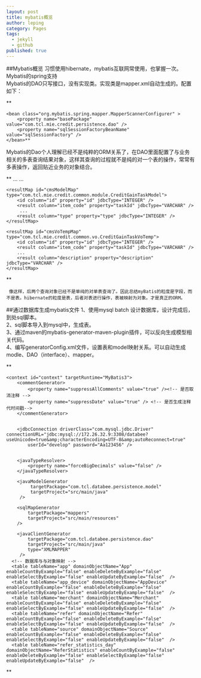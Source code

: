 ```yaml
---
layout: post
title: mybatis概览
author: leping
category: Pages
tags: 
  - jekyll
  - github
published: true
---
```


##Mybatis概览
  习惯使用hibernate，mybatis互联网常使用，也掌握一次。    
Mybatis的spring支持  
    Mybatis的DAO只写接口，没有实现类。实现类是mapper.xml自动生成的。配置如下：    

**<bean id="sqlSessionFactory" class="org.mybatis.spring.SqlSessionFactoryBean" >
		<property name="dataSource" ref="creditDataSource" />
		<property name="mapperLocations" value="classpath:mapper/.xml" />
	</bean>

	<bean class="org.mybatis.spring.mapper.MapperScannerConfigurer" >
		<property name="basePackage" value="com.tcl.mie.credit.persistence.dao" />
		<property name="sqlSessionFactoryBeanName" value="sqlSessionFactory" />
	</bean>**  
   
   Mybatis的Dao个人理解已经不是纯粹的ORM关系了，在DAO里面配置了与业务相关的多表查询结果对象，这样其查询的过程就不是纯的对一个表的操作，常常有多表操作，返回贴近业务的对象结合。  
    
**<mapper namespace="com.tcl.mie.credit.persistence.dao.CreditItemDao">
	<resultMap id="creditItemMap" type="com.tcl.mie.credit.common.module.CreditItemModel">
		<id column="id" property="id" jdbcType="INTEGER" />
		<result column="item_code" property="itemCode" jdbcType="VARCHAR" />
		<result column="app_id" property="appId" jdbcType="VARCHAR" />
		...
        ...
		<result column="type" property="type" jdbcType="INTEGER" />
	</resultMap>
	
	<resultMap id="cmsModelMap" type="com.tcl.mie.credit.common.module.CreditGainTaskModel">
		<id column="id" property="id" jdbcType="INTEGER" />
		<result column="item_code" property="taskId" jdbcType="VARCHAR" />
         ...
		<result column="type" property="type" jdbcType="INTEGER" />
	</resultMap>
	
	<resultMap id="cmsVoTempMap" type="com.tcl.mie.credit.common.vo.CreditGainTaskVoTemp">
		<id column="id" property="id" jdbcType="INTEGER" />
		<result column="item_code" property="taskId" jdbcType="VARCHAR" />
        ...
		<result column="description" property="description" jdbcType="VARCHAR" />
	</resultMap>
  </mapper>**  
     
     像这样，后两个查询对象已经不是单纯的对单表查询了。因此总结myBatis的粒度是字段，而不是表。hibernate的粒度是表，后者对表进行操作，表被映射为对象。才是真正的ORM。  
##通过数据库生成mybatis文件
  1、使用mysql batch 设计数据库，设计完成后，到处sql脚本。  
  2、sql脚本导入到mysql中，生成表。  
  3、通过maven的mybatis-generator-maven-plugin插件，可以反向生成模型相关代码。  
  4、编写generatorConfig.xml文件，设置表和model映射关系。可以自动生成modle、DAO（interface）、mapper。    
  
**<?xml version="1.0" encoding="UTF-8" ?>
<!DOCTYPE generatorConfiguration PUBLIC "-//mybatis.org//DTD MyBatis Generator Configuration 1.0//EN" "http://mybatis.org/dtd/mybatis-generator-config_1_0.dtd" >
<generatorConfiguration>
    <!-- <classPathEntry location="/data/work/greentool/maven/repository/mysql/mysql-connector-java/5.1.33/mysql-connector-java-5.1.33.jar" /> -->
    <classPathEntry location="D:/mvn/pro/mysql/mysql-connector-java/5.1.38/mysql-connector-java-5.1.38.jar" /> 

    <context id="context" targetRuntime="MyBatis3">
        <commentGenerator>
            <property name="suppressAllComments" value="true" /><!-- 是否取消注释 -->
            <property name="suppressDate" value="true" /> <!-- 是否生成注释代时间戳-->
        </commentGenerator>


        <jdbcConnection driverClass="com.mysql.jdbc.Driver" connectionURL="jdbc:mysql://172.26.32.9:3308/databee?useUnicode=true&amp;characterEncoding=UTF-8&amp;autoReconnect=true"
            userId="develop" password="Aa123456" />


        <javaTypeResolver>
            <property name="forceBigDecimals" value="false" />
        </javaTypeResolver>

        <javaModelGenerator
             targetPackage="com.tcl.databee.persistence.model" 
             targetProject="src/main/java" 
         />
         
        <sqlMapGenerator 
            targetPackage="mappers" 
            targetProject="src/main/resources" 
        />
        
        <javaClientGenerator 
            targetPackage="com.tcl.databee.persistence.dao" 
            targetProject="src/main/java"
            type="XMLMAPPER"
         />
      <!-- 数据库与与对象映射 -->
      <table tableName="app" domainObjectName="App" enableCountByExample="false" enableDeleteByExample="false" enableSelectByExample="false" enableUpdateByExample="false"  />
      <table tableName="app_device" domainObjectName="AppDevice" enableCountByExample="false" enableDeleteByExample="false" enableSelectByExample="false" enableUpdateByExample="false"  />
      <table tableName="merchant" domainObjectName="Merchant" enableCountByExample="false" enableDeleteByExample="false" enableSelectByExample="false" enableUpdateByExample="false"  />
      <table tableName="refer" domainObjectName="Refer" enableCountByExample="false" enableDeleteByExample="false" enableSelectByExample="false" enableUpdateByExample="false"  />
      <table tableName="source" domainObjectName="Source" enableCountByExample="false" enableDeleteByExample="false" enableSelectByExample="false" enableUpdateByExample="false"  />
      <table tableName="refer_statistics_day" domainObjectName="ReferStatistics" enableCountByExample="false" enableDeleteByExample="false" enableSelectByExample="false" enableUpdateByExample="false"  />
   </context>
</generatorConfiguration>**
  
  
